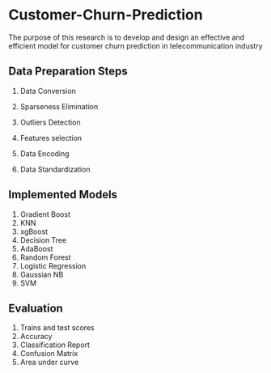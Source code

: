 # Customer-Churn-Prediction
 
 
The purpose of this research is to develop and design an effective and efficient model for customer churn prediction in telecommunication industry

## Data Preparation Steps

1. Data Conversion

2. Sparseness Elimination

3. Outliers Detection

4. Features selection

5. Data Encoding

6. Data Standardization

## Implemented Models 
1. Gradient Boost
2. KNN
3. xgBoost
4. Decision Tree
5. AdaBoost
6. Random Forest
7. Logistic Regression
8. Gaussian NB
9. SVM

## Evaluation 
1. Trains and test scores
2. Accuracy
3. Classification Report
4. Confusion Matrix
5. Area under curve

